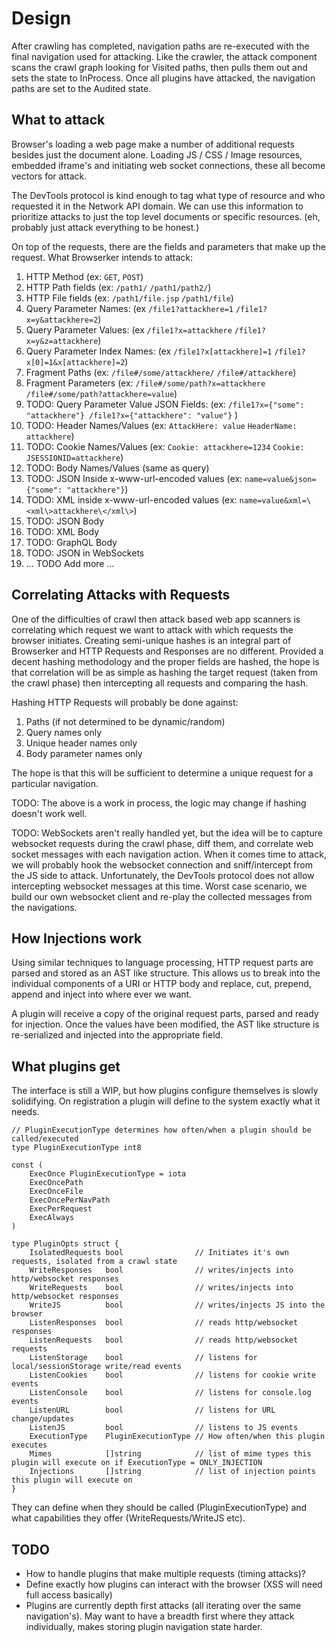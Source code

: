 # Design

After crawling has completed, navigation paths are re-executed with the final navigation used for attacking. Like the crawler, the attack component scans the crawl graph looking for Visited paths, then pulls them out and sets the state to InProcess. Once all plugins have attacked, the navigation paths are set to the Audited state.

## What to attack

Browser's loading a web page make a number of additional requests besides just the document alone. Loading JS / CSS / Image resources, embedded iframe's and initiating web socket connections, these all become vectors for attack.

The DevTools protocol is kind enough to tag what type of resource and who requested it in the Network API domain. We can use this information to prioritize attacks to just the top level documents or specific resources. (eh, probably just attack everything to be honest.)

On top of the requests, there are the fields and parameters that make up the request. What Browserker intends to attack:

1. HTTP Method (ex: `GET`, `POST`)
2. HTTP Path fields (ex: `/path1/` `/path1/path2/`)
3. HTTP File fields (ex: `/path1/file.jsp` `/path1/file`)
4. Query Parameter Names: (ex `/file1?attackhere=1` `/file1?x=y&attackhere=2`)
5. Query Parameter Values: (ex `/file1?x=attackhere` `/file1?x=y&z=attackhere`)
6. Query Parameter Index Names: (ex `/file1?x[attackhere]=1` `/file1?x[0]=1&x[attackhere]=2`)
7. Fragment Paths (ex: `/file#/some/attackhere/` `/file#/attackhere`)
8. Fragment Parameters (ex: `/file#/some/path?x=attackhere` `/file#/some/path?attackhere=value`)
9. TODO: Query Parameter Value JSON Fields: (ex: `/file1?x={"some": "attackhere"} /file1?x={"attackhere": "value"}` )
10. TODO: Header Names/Values (ex: `AttackHere: value` `HeaderName: attackhere`)
11. TODO: Cookie Names/Values (ex: `Cookie: attackhere=1234` `Cookie: JSESSIONID=attackhere`)
12. TODO: Body Names/Values (same as query)
13. TODO: JSON Inside x-www-url-encoded values (ex: `name=value&json={"some": "attackhere"}`)
14. TODO: XML inside x-www-url-encoded values (ex: `name=value&xml=\<xml\>attackhere\</xml\>`)
15. TODO: JSON Body
16. TODO: XML Body
17. TODO: GraphQL Body
18. TODO: JSON in WebSockets
19. ... TODO Add more ...

## Correlating Attacks with Requests

One of the difficulties of crawl then attack based web app scanners is correlating which request we want to attack with which requests the browser initiates. Creating semi-unique hashes is an integral part of Browserker and HTTP Requests and Responses are no different. Provided a decent hashing methodology and the proper fields are hashed, the hope is that correlation will be as simple as hashing the target request (taken from the crawl phase) then intercepting all requests and comparing the hash.

Hashing HTTP Requests will probably be done against:

1. Paths (if not determined to be dynamic/random)
2. Query names only
3. Unique header names only
4. Body parameter names only

The hope is that this will be sufficient to determine a unique request for a particular navigation.

TODO: The above is a work in process, the logic may change if hashing doesn't work well.

TODO: WebSockets aren't really handled yet, but the idea will be to capture websocket requests during the crawl phase, diff them, and correlate web socket messages with each navigation action. When it comes time to attack, we will probably hook the websocket connection and sniff/intercept from the JS side to attack. Unfortunately, the DevTools protocol does not allow intercepting websocket messages at this time. Worst case scenario, we build our own websocket client and re-play the collected messages from the navigations.

## How Injections work

Using similar techniques to language processing, HTTP request parts are parsed and stored as an AST like structure. This allows us to break into the individual components of a URI or HTTP body and replace, cut, prepend, append and inject into where ever we want.

A plugin will receive a copy of the original request parts, parsed and ready for injection. Once the values have been modified, the AST like structure is re-serialized and injected into the appropriate field.

## What plugins get

The interface is still a WIP, but how plugins configure themselves is slowly solidifying. On registration a plugin will define to the system exactly what it needs.

```
// PluginExecutionType determines how often/when a plugin should be called/executed
type PluginExecutionType int8

const (
	ExecOnce PluginExecutionType = iota
	ExecOncePath
	ExecOnceFile
	ExecOncePerNavPath
	ExecPerRequest
	ExecAlways
)

type PluginOpts struct {
	IsolatedRequests bool                // Initiates it's own requests, isolated from a crawl state
	WriteResponses   bool                // writes/injects into http/websocket responses
	WriteRequests    bool                // writes/injects into http/websocket responses
	WriteJS          bool                // writes/injects JS into the browser
	ListenResponses  bool                // reads http/websocket responses
	ListenRequests   bool                // reads http/websocket requests
	ListenStorage    bool                // listens for local/sessionStorage write/read events
	ListenCookies    bool                // listens for cookie write events
	ListenConsole    bool                // listens for console.log events
	ListenURL        bool                // listens for URL change/updates
	ListenJS         bool                // listens to JS events
	ExecutionType    PluginExecutionType // How often/when this plugin executes
	Mimes            []string            // list of mime types this plugin will execute on if ExecutionType = ONLY_INJECTION
	Injections       []string            // list of injection points this plugin will execute on
}
```

They can define when they should be called (PluginExecutionType) and what capabilities they offer (WriteRequests/WriteJS etc).

## TODO

- How to handle plugins that make multiple requests (timing attacks)?
- Define exactly how plugins can interact with the browser (XSS will need full access basically)
- Plugins are currently depth first attacks (all iterating over the same navigation's). May want to have a breadth first where they attack individually, makes storing plugin navigation state harder.
